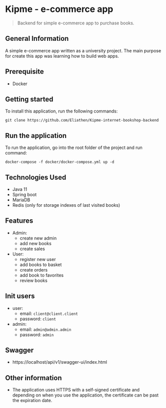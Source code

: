 # Kipme - e-commerce app
> Backend for simple e-commerce app to purchase books.

## General Information
A simple e-commerce app written as a university project. The main purpose for create this app was learning how to build web apps.

## Prerequisite

- Docker

## Getting started

To install this application, run the following commands:

```
git clone https://github.com/Eliathen/Kipme-internet-bookshop-backend
```

## Run the application

To run the application, go into the root folder of the project and run command:

```
docker-compose -f docker/docker-compose.yml up -d
```

## Technologies Used
- Java 11
- Spring boot
- MariaDB
- Redis (only for storage indexes of last visited books)


## Features
- Admin:
    - create new admin
    - add new books
    - create sales
- User:
    - register new user
    - add books to basket
    - create orders
    - add book to favorites
    - review books

## Init users

- user:
  - email: `client@client.client`
  - password: `client`
- admin:
  - email: `admin@admin.admin`
  - password: `admin`

## Swagger

- https://localhost/api/v1/swagger-ui/index.html

## Other information

- The application uses HTTPS with a self-signed certificate and depending on when you use the application, the
  certificate can be past the expiration date.
